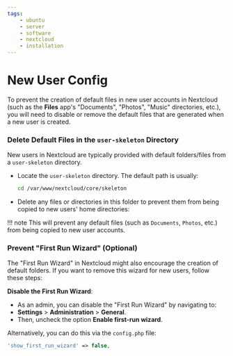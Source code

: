 ```yaml
---
tags:
    - ubuntu
    - server
    - software
    - nextcloud
    - installation
---
```


# New User Config

To prevent the creation of default files in new user accounts in Nextcloud (such as the **Files** app's "Documents", "Photos", "Music" directories, etc.), you will need to disable or remove the default files that are generated when a new user is created.


### Delete Default Files in the `user-skeleton` Directory

New users in Nextcloud are typically provided with default folders/files from a `user-skeleton` directory.

- Locate the `user-skeleton` directory. The default path is usually:

   ```bash
   cd /var/www/nextcloud/core/skeleton
   ```

- Delete any files or directories in this folder to prevent them from being copied to new users' home directories:

!!! note
    This will prevent any default files (such as `Documents`, `Photos`, etc.) from being copied to new user accounts.

### Prevent "First Run Wizard" (Optional)

The "First Run Wizard" in Nextcloud might also encourage the creation of default folders. If you want to remove this wizard for new users, follow these steps:

**Disable the First Run Wizard**:
   - As an admin, you can disable the "First Run Wizard" by navigating to:
   - **Settings** > **Administration** > **General**.
   - Then, uncheck the option **Enable first-run wizard**.

   Alternatively, you can do this via the `config.php` file:

   ```php
   'show_first_run_wizard' => false,
   ```

